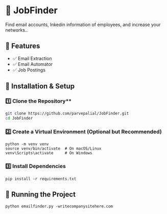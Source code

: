 # 🚀 JobFinder
Find email accounts, lnkedin information of employees, and increase your networks..

## 🌟 Features
- ✅ Email Extraction
- ✅ Email Automator
- ✅ Job Postings

## 🔧 Installation & Setup
### 1️⃣ Clone the Repository**
```bash
git clone https://github.com/parvepalial/JobFinder.git
cd JobFinder
```
### 2️⃣ Create a Virtual Environment (Optional but Recommended)
```python3
python -m venv venv
source venv/bin/activate  # On macOS/Linux
venv\Scripts\activate     # On Windows
```

### 3️⃣ Install Dependencies
```python3
pip install -r requirements.txt
```

## 🚀 Running the Project
```python3
python emailfinder.py -writecompanysitehere.com
```
